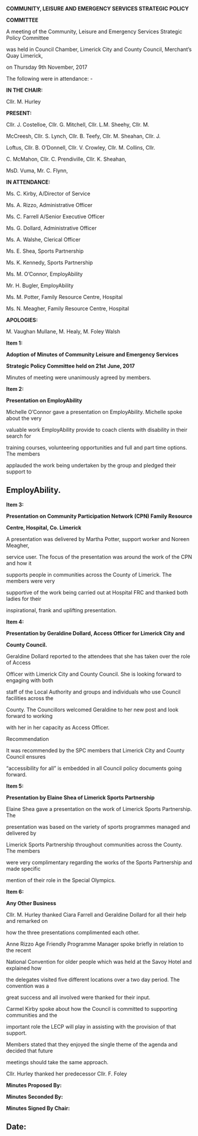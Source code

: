 **COMMUNITY, LEISURE AND EMERGENCY SERVICES STRATEGIC POLICY**

**COMMITTEE**

A meeting of the Community, Leisure and Emergency Services Strategic Policy Committee

was held in Council Chamber, Limerick City and County Council, Merchant’s Quay Limerick,

on Thursday 9th November, 2017

The following were in attendance: -

**IN THE CHAIR:**

Cllr. M. Hurley

**PRESENT:**

Cllr. J. Costelloe, Cllr. G. Mitchell, Cllr. L.M. Sheehy, Cllr. M.

McCreesh, Cllr. S. Lynch, Cllr. B. Teefy, Cllr. M. Sheahan, Cllr. J.

Loftus, Cllr. B. O’Donnell, Cllr. V. Crowley, Cllr. M. Collins, Cllr.

C. McMahon, Cllr. C. Prendiville, Cllr. K. Sheahan,

MsD. Vuma, Mr. C. Flynn,

**IN ATTENDANCE:**

Ms. C. Kirby, A/Director of Service

Ms. A. Rizzo, Administrative Officer

Ms. C. Farrell A/Senior Executive Officer

Ms. G. Dollard, Administrative Officer

Ms. A. Walshe, Clerical Officer

Ms. E. Shea, Sports Partnership

Ms. K. Kennedy, Sports Partnership

Ms. M. O’Connor, EmployAbility

Mr. H. Bugler, EmployAbility

Ms. M. Potter, Family Resource Centre, Hospital

Ms. N. Meagher, Family Resource Centre, Hospital

**APOLOGIES:**

M. Vaughan Mullane, M. Healy, M. Foley Walsh

**Item 1:**

**Adoption of Minutes of Community Leisure and Emergency Services**

**Strategic Policy Committee held on 21st** **June, 2017**

Minutes of meeting were unanimously agreed by members.

**Item 2:**

**Presentation on EmployAbility**

Michelle O’Connor gave a presentation on EmployAbility. Michelle spoke about the very

valuable work EmployAbility provide to coach clients with disability in their search for

training courses, volunteering opportunities and full and part time options. The members

applauded the work being undertaken by the group and pledged their support to

EmployAbility.
---
**Item 3:**

**Presentation on Community Participation Network (CPN) Family Resource**

**Centre, Hospital, Co. Limerick**

A presentation was delivered by Martha Potter, support worker and Noreen Meagher,

service user. The focus of the presentation was around the work of the CPN and how it

supports people in communities across the County of Limerick. The members were very

supportive of the work being carried out at Hospital FRC and thanked both ladies for their

inspirational, frank and uplifting presentation.

**Item 4:**

**Presentation by Geraldine Dollard, Access Officer for Limerick City and**

**County Council.**

Geraldine Dollard reported to the attendees that she has taken over the role of Access

Officer with Limerick City and County Council. She is looking forward to engaging with both

staff of the Local Authority and groups and individuals who use Council facilities across the

County. The Councillors welcomed Geraldine to her new post and look forward to working

with her in her capacity as Access Officer.

Recommendation

It was recommended by the SPC members that Limerick City and County Council ensures

“accessibility for all” is embedded in all Council policy documents going forward.

**Item 5:**

**Presentation by Elaine Shea of Limerick Sports Partnership**

Elaine Shea gave a presentation on the work of Limerick Sports Partnership. The

presentation was based on the variety of sports programmes managed and delivered by

Limerick Sports Partnership throughout communities across the County. The members

were very complimentary regarding the works of the Sports Partnership and made specific

mention of their role in the Special Olympics.

**Item 6:**

**Any Other Business**

Cllr. M. Hurley thanked Ciara Farrell and Geraldine Dollard for all their help and remarked on

how the three presentations complimented each other.

Anne Rizzo Age Friendly Programme Manager spoke briefly in relation to the recent

National Convention for older people which was held at the Savoy Hotel and explained how

the delegates visited five different locations over a two day period. The convention was a

great success and all involved were thanked for their input.

Carmel Kirby spoke about how the Council is committed to supporting communities and the

important role the LECP will play in assisting with the provision of that support.

Members stated that they enjoyed the single theme of the agenda and decided that future

meetings should take the same approach.

Cllr. Hurley thanked her predecessor Cllr. F. Foley

**Minutes Proposed By:**

**Minutes Seconded By:**

**Minutes Signed By Chair:**

**Date:**
---
